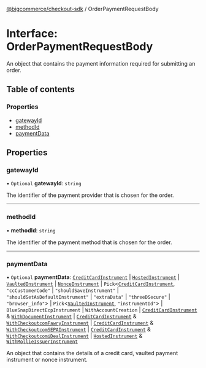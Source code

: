 [@bigcommerce/checkout-sdk](../README.md) / OrderPaymentRequestBody

# Interface: OrderPaymentRequestBody

An object that contains the payment information required for submitting an
order.

## Table of contents

### Properties

- [gatewayId](OrderPaymentRequestBody.md#gatewayid)
- [methodId](OrderPaymentRequestBody.md#methodid)
- [paymentData](OrderPaymentRequestBody.md#paymentdata)

## Properties

### gatewayId

• `Optional` **gatewayId**: `string`

The identifier of the payment provider that is chosen for the order.

___

### methodId

• **methodId**: `string`

The identifier of the payment method that is chosen for the order.

___

### paymentData

• `Optional` **paymentData**: [`CreditCardInstrument`](CreditCardInstrument.md) \| [`HostedInstrument`](HostedInstrument.md) \| [`VaultedInstrument`](VaultedInstrument.md) \| [`NonceInstrument`](NonceInstrument.md) \| `Pick`<[`CreditCardInstrument`](CreditCardInstrument.md), ``"ccCustomerCode"`` \| ``"shouldSaveInstrument"`` \| ``"shouldSetAsDefaultInstrument"`` \| ``"extraData"`` \| ``"threeDSecure"`` \| ``"browser_info"``\> \| `Pick`<[`VaultedInstrument`](VaultedInstrument.md), ``"instrumentId"``\> \| `BlueSnapDirectEcpInstrument` \| `WithAccountCreation` \| [`CreditCardInstrument`](CreditCardInstrument.md) & [`WithDocumentInstrument`](WithDocumentInstrument.md) \| [`CreditCardInstrument`](CreditCardInstrument.md) & [`WithCheckoutcomFawryInstrument`](WithCheckoutcomFawryInstrument.md) \| [`CreditCardInstrument`](CreditCardInstrument.md) & [`WithCheckoutcomSEPAInstrument`](WithCheckoutcomSEPAInstrument.md) \| [`CreditCardInstrument`](CreditCardInstrument.md) & [`WithCheckoutcomiDealInstrument`](WithCheckoutcomiDealInstrument.md) \| [`HostedInstrument`](HostedInstrument.md) & [`WithMollieIssuerInstrument`](WithMollieIssuerInstrument.md)

An object that contains the details of a credit card, vaulted payment
instrument or nonce instrument.
